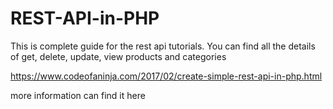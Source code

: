# REST-API-in-PHP
This is complete guide for the rest api tutorials. You can find all the details of get, delete, update, view products and categories 

https://www.codeofaninja.com/2017/02/create-simple-rest-api-in-php.html

more information can find it here
